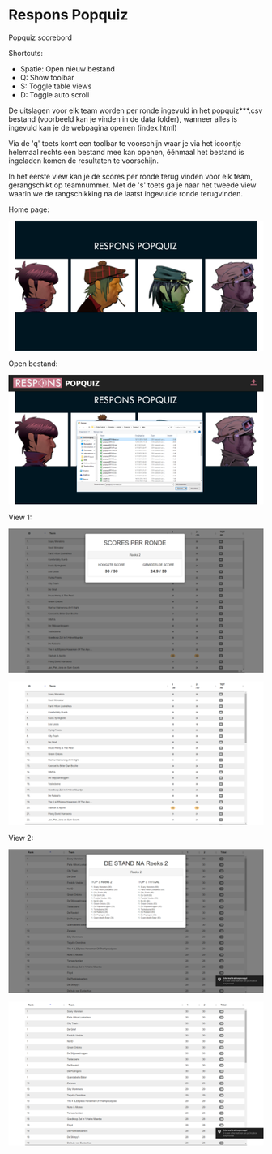 # Respons Popquiz

Popquiz scorebord

Shortcuts:
* Spatie: Open nieuw bestand
* Q: Show toolbar
* S: Toggle table views
* D: Toggle auto scroll


De uitslagen voor elk team worden per ronde ingevuld in het popquiz***.csv bestand (voorbeeld kan je vinden in de data folder), wanneer alles is ingevuld kan je de webpagina openen (index.html)

Via de 'q' toets komt een toolbar te voorschijn waar je via het icoontje helemaal rechts een bestand mee kan openen, éénmaal het bestand is ingeladen komen de resultaten te voorschijn.

In het eerste view kan je de scores per ronde terug vinden voor elk team, gerangschikt op teamnummer. Met de 's' toets ga je naar het tweede view waarin we de rangschikking na de laatst ingevulde ronde terugvinden.

Home page:

![alt tag](https://github.com/bs133140/Popquiz/blob/master/images/screenshots/ss1.png)


Open bestand:

![alt tag](https://github.com/bs133140/Popquiz/blob/master/images/screenshots/ss2.png)


View 1:

![alt tag](https://github.com/bs133140/Popquiz/blob/master/images/screenshots/ss3.png)

![alt tag](https://github.com/bs133140/Popquiz/blob/master/images/screenshots/ss4.png)


View 2:

![alt tag](https://github.com/bs133140/Popquiz/blob/master/images/screenshots/ss5.png)

![alt tag](https://github.com/bs133140/Popquiz/blob/master/images/screenshots/ss6.png)

